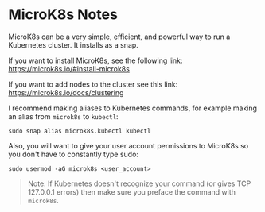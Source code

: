 # MicroK8s Notes

MicroK8s can be a very simple, efficient, and powerful way to run a Kubernetes cluster. It installs as a snap.

If you want to install MicroK8s, see the following link:
https://microk8s.io/#install-microk8s

If you want to add nodes to the cluster see this link:
https://microk8s.io/docs/clustering

I recommend making aliases to Kubernetes commands, for example making an alias from `microk8s` to `kubectl`:

`sudo snap alias microk8s.kubectl kubectl`

Also, you will want to give your user account permissions to MicroK8s so you don't have to constantly type sudo:

`sudo usermod -aG microk8s <user_account>`

> Note: If Kubernetes doesn't recognize your command (or gives TCP 127.0.0.1 errors) then make sure you preface the command with `microk8s`.
